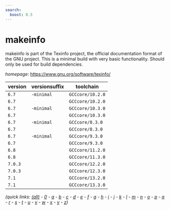 ```yaml
---
search:
  boost: 0.5
---
```

# makeinfo

makeinfo is part of the Texinfo project, the official documentation format of the GNU project.  This is a minimal build with very basic functionality. Should only be used for build dependencies.

*homepage*: <https://www.gnu.org/software/texinfo/>

version | versionsuffix | toolchain
--------|---------------|----------
``6.7`` | ``-minimal`` | ``GCCcore/10.2.0``
``6.7`` |  | ``GCCcore/10.2.0``
``6.7`` | ``-minimal`` | ``GCCcore/10.3.0``
``6.7`` |  | ``GCCcore/10.3.0``
``6.7`` | ``-minimal`` | ``GCCcore/8.3.0``
``6.7`` |  | ``GCCcore/8.3.0``
``6.7`` | ``-minimal`` | ``GCCcore/9.3.0``
``6.7`` |  | ``GCCcore/9.3.0``
``6.8`` |  | ``GCCcore/11.2.0``
``6.8`` |  | ``GCCcore/11.3.0``
``7.0.3`` |  | ``GCCcore/12.2.0``
``7.0.3`` |  | ``GCCcore/12.3.0``
``7.1`` |  | ``GCCcore/13.2.0``
``7.1`` |  | ``GCCcore/13.3.0``


*(quick links: [(all)](../index.md) - [0](../0/index.md) - [a](../a/index.md) - [b](../b/index.md) - [c](../c/index.md) - [d](../d/index.md) - [e](../e/index.md) - [f](../f/index.md) - [g](../g/index.md) - [h](../h/index.md) - [i](../i/index.md) - [j](../j/index.md) - [k](../k/index.md) - [l](../l/index.md) - [m](../m/index.md) - [n](../n/index.md) - [o](../o/index.md) - [p](../p/index.md) - [q](../q/index.md) - [r](../r/index.md) - [s](../s/index.md) - [t](../t/index.md) - [u](../u/index.md) - [v](../v/index.md) - [w](../w/index.md) - [x](../x/index.md) - [y](../y/index.md) - [z](../z/index.md))*

